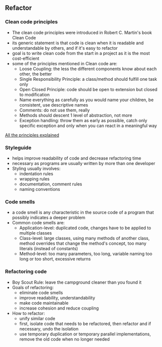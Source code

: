## Refactor

### Clean code principles

- The clean code principles were introduced in Robert C. Martin's book Clean Code
- its generic statement is that code is clean when it is readable and understandable by others, and if it's easy to refactor 
- goal is to write clean code from the start in a project as it is the most cost-efficient
- some of the principles mentioned in Clean code are:
	- Loose Coupling: the less the different components know about each other, the better
	- Single Responsibility Principle: a class/method should fulfill one task only
	- Open Closed Principle: code should be open to extension but closed to modification
	- Name everything as carefully as you would name your children, be consistent, use descriptive names
	- Comments: do not use them, really
	- Methods should descent 1 level of abstraction, not more
	- Exception handling: throw them as early as possible, catch only specific exception and only when you can react in a meaningful way

[All the principles explained](https://www.planetgeek.ch/wp-content/uploads/2013/06/Clean-Code-V2.2.pdf)

### Styleguide

- helps improve readability of code and decrease refactoring time
- necessary as programs are usually written by more than one developer
- Styling usually involves:
	- indentation rules
	- wrapping rules
	- documentation, comment rules
	- naming conventions

### Code smells

- a code smell is any characteristic in the source code of a program that possibly indicates a deeper problem
- Common code smells are: 
	- Application-level: duplicated code, changes have to be applied to multiple classes
	- Class-level: large classes, using many methods of another class, method overrides that change the method's concept, too many literals (instead of constants)
	- Method-level: too many parameters, too long, variable naming too long or too short, excessive returns

### Refactoring code

- Boy Scout Rule: leave the campground cleaner than you found it
- Goals of refactoring:
	- eliminate code smells
	- improve readability, understandability
	- make code maintainable
	- increase cohesion and reduce coupling
- How to refactor:
	- unify similar code
	- first, isolate code that needs to be refactored, then refactor and if necessary, undo the isolation
	- use temporary duplication or temporary parallel implementations, remove the old code when no longer needed